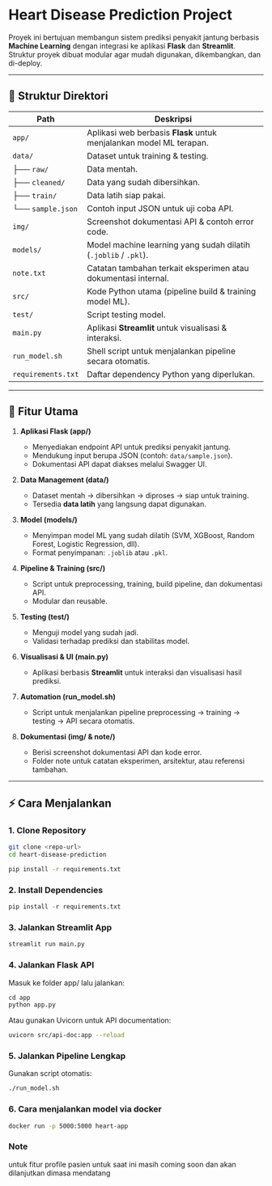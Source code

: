 # Heart Disease Prediction Project

Proyek ini bertujuan membangun sistem prediksi penyakit jantung berbasis **Machine Learning** dengan integrasi ke aplikasi **Flask** dan **Streamlit**.  
Struktur proyek dibuat modular agar mudah digunakan, dikembangkan, dan di-deploy.

---

## 📂 Struktur Direktori

| Path               | Deskripsi                                                                 |
|--------------------|---------------------------------------------------------------------------|
| `app/`             | Aplikasi web berbasis **Flask** untuk menjalankan model ML terapan.       |
| `data/`            | Dataset untuk training & testing.                                         |
| ├── `raw/`         | Data mentah.                                                              |
| ├── `cleaned/`     | Data yang sudah dibersihkan.                                              |
| ├── `train/`       | Data latih siap pakai.                                                    |
| └── `sample.json`  | Contoh input JSON untuk uji coba API.                                     |
| `img/`             | Screenshot dokumentasi API & contoh error code.                           |
| `models/`          | Model machine learning yang sudah dilatih (`.joblib` / `.pkl`).           |
| `note.txt`         | Catatan tambahan terkait eksperimen atau dokumentasi internal.            |
| `src/`             | Kode Python utama (pipeline build & training model ML).                   |
| `test/`            | Script testing model.                                                     |
| `main.py`          | Aplikasi **Streamlit** untuk visualisasi & interaksi.                     |
| `run_model.sh`     | Shell script untuk menjalankan pipeline secara otomatis.                  |
| `requirements.txt` | Daftar dependency Python yang diperlukan.                                 |

---


## 🚀 Fitur Utama

1. **Aplikasi Flask (app/)**  
   - Menyediakan endpoint API untuk prediksi penyakit jantung.  
   - Mendukung input berupa JSON (contoh: `data/sample.json`).  
   - Dokumentasi API dapat diakses melalui Swagger UI.

2. **Data Management (data/)**  
   - Dataset mentah → dibersihkan → diproses → siap untuk training.  
   - Tersedia **data latih** yang langsung dapat digunakan.  

3. **Model (models/)**  
   - Menyimpan model ML yang sudah dilatih (SVM, XGBoost, Random Forest, Logistic Regression, dll).  
   - Format penyimpanan: `.joblib` atau `.pkl`.  

4. **Pipeline & Training (src/)**  
   - Script untuk preprocessing, training, build pipeline, dan dokumentasi API.  
   - Modular dan reusable.  

5. **Testing (test/)**  
   - Menguji model yang sudah jadi.  
   - Validasi terhadap prediksi dan stabilitas model.  

6. **Visualisasi & UI (main.py)**  
   - Aplikasi berbasis **Streamlit** untuk interaksi dan visualisasi hasil prediksi.  

7. **Automation (run_model.sh)**  
   - Script untuk menjalankan pipeline preprocessing → training → testing → API secara otomatis.  

8. **Dokumentasi (img/ & note/)**  
   - Berisi screenshot dokumentasi API dan kode error.  
   - Folder note untuk catatan eksperimen, arsitektur, atau referensi tambahan.  

---

## ⚡ Cara Menjalankan

### 1. Clone Repository
```bash
git clone <repo-url>
cd heart-disease-prediction

pip install -r requirements.txt
```

### 2. Install Dependencies
```python
pip install -r requirements.txt
```

### 3. Jalankan Streamlit App
```python
streamlit run main.py
```

### 4. Jalankan Flask API
Masuk ke folder app/ lalu jalankan:
```python
cd app
python app.py
```
Atau gunakan Uvicorn untuk API documentation:
```bash
uvicorn src/api-doc:app --reload
```

### 5. Jalankan Pipeline Lengkap
Gunakan script otomatis:
```bash
./run_model.sh
```

### 6. Cara menjalankan model via docker
```bash
docker run -p 5000:5000 heart-app
```

### Note 
untuk fitur profile pasien untuk saat ini masih coming soon 
dan akan dilanjutkan dimasa mendatang 